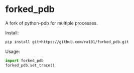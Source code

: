 # forked_pdb
A fork of python-pdb for multiple processes.

Install:
```bash
pip install git+https://github.com/ra101/forked_pdb.git
```

Usage:
```python
import forked_pdb
forked_pdb.set_trace()
```


